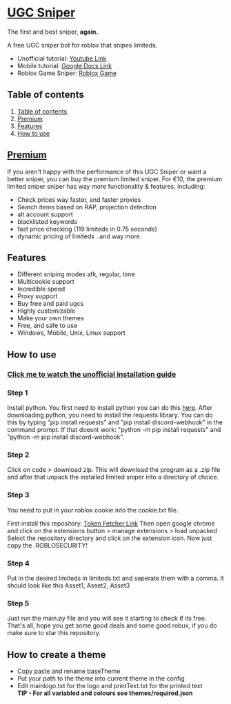 
# [UGC Sniper]((https://discord.gg/3Uvcf8d9aY))
The first and best sniper, **again.**

A free UGC sniper bot for roblox that snipes limiteds.  

- Unofficial tutorial: [Youtube Link](https://youtu.be/tLiNCI8bzSo)  
- Mobile tutorial: [Google Docs Link](https://docs.google.com/document/d/13mYq6G7g4Q6pZBVuaNQ_H0KQJjUJpyF3/edit?usp=drivesdk&ouid=117398690012196350729&rtpof=true&sd=true)
- Roblox Game Sniper: [Roblox Game](https://www.roblox.com/games/13431825632/ugc)

## Table of contents
1. [Table of contents](https://github.com/J3ldo/UGC-Sniper#Table-of-contents)
2. [Premium](https://github.com/J3ldo/UGC-Sniper#Premium)
3. [Features](https://github.com/J3ldo/UGC-Sniper#Features)
4. [How to use](https://github.com/J3ldo/UGC-Sniper#how-to-use)

## [Premium](https://discord.gg/3Uvcf8d9aY)
If you aren't happy with the performance of this UGC Sniper or want a better sniper, you can buy the premium limited sniper. 
For €10, the premium limited sniper sniper has way more functionality & features, including:
  
- Check prices way faster, and faster proxies
- Search items based on RAP, projection detection
- alt account support
- blacklisted keywords
- fast price checking (119 limiteds in 0.75 seconds)
- dynamic pricing of limiteds
  ..and way more. 

## Features
* Different sniping modes afk, regular, time
* Multicookie support
* Incredible speed
* Proxy support
* Buy free and paid ugcs
* Highly customizable
* Make your own themes
* Free, and safe to use
* Windows, Mobile, Unix, Linux support

## How to use
### [Click me to watch the unofficial installation guide](https://youtu.be/tLiNCI8bzSo)

### Step 1
Install python. You first need to install python you can do this [here](https://www.python.org/download). After downloading python, you need to install the requests library. You can do this by typing "pip install requests" and "pip install discord-webhook" in the command prompt. If that doesnt work: "python -m pip install requests" and "python -m pip install discord-webhook". 

### Step 2
Click on code > download zip. This will download the program as a .zip file and after that unpack the installed limited sniper into a directory of choice.
 
### Step 3
You need to put in your roblox cookie into the cookie.txt file.

First install this repository: [Token Fetcher Link](<https://github.com/J3ldo/Roblox-Token-Fetcher>)
Then open google chrome and click on the extensions button > manage extensions > load unpacked  
Select the repository directory and click on the extension icon. Now just copy the .ROBLOSECURITY!

### Step 4
Put in the desired limiteds in limiteds.txt and seperate them with a comma.
It should look like this
Asset1, Asset2, Asset3

### Step 5
Just run the main.py file and you will see it starting to check if its free.
That's all, hope you get some good deals and some good robux, if you do make sure to star this repository.


## How to create a theme
* Copy paste and rename baseTheme
* Put your path to the theme into current theme in the config
* Edit mainlogo.txt for the logo and printText.txt for the printed text  
**TIP - For all variabled and colours see themes/required.json**
